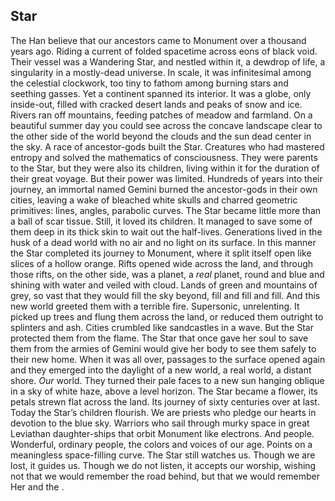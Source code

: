 ## Star
The Han believe that our ancestors came to Monument over a thousand years ago. Riding a current of folded spacetime across eons of black void. Their vessel was a Wandering Star, and nestled within it, a dewdrop of life, a singularity in a mostly-dead universe. In scale, it was infinitesimal among the celestial clockwork, too tiny to fathom among burning stars and seething gasses. Yet a continent spanned its interior. It was a globe, only inside-out, filled with cracked desert lands and peaks of snow and ice. Rivers ran off mountains, feeding patches of meadow and farmland. On a beautiful summer day you could see across the concave landscape clear to the other side of the world beyond the clouds and the sun dead center in the sky.
A race of ancestor-gods built the Star. Creatures who had mastered entropy and solved the mathematics of consciousness. They were parents to the Star, but they were also its children, living within it for the duration of their great voyage. But their power was limited. Hundreds of years into their journey, an immortal named Gemini burned the ancestor-gods in their own cities, leaving a wake of bleached white skulls and charred geometric primitives: lines, angles, parabolic curves. The Star became little more than a ball of scar tissue.
Still, it loved its children. It managed to save some of them deep in its thick skin to wait out the half-lives. Generations lived in the husk of a dead world with no air and no light on its surface. In this manner the Star completed its journey to Monument, where it split itself open like slices of a hollow orange. Rifts opened wide across the land, and through those rifts, on the other side, was a planet, a *real* planet, round and blue and shining with water and veiled with cloud. Lands of green and mountains of grey, so vast that they would fill the sky beyond, fill and fill and fill. And this new world greeted them with a terrible fire. Supersonic, unrelenting. It picked up trees and flung them across the land, or reduced them outright to splinters and ash. Cities crumbled like sandcastles in a wave. But the Star protected them from the flame. The Star that once gave her soul to save them from the armies of Gemini would give her body to see them safely to their new home.
When it was all over, passages to the surface opened again and they emerged into the daylight of a new world, a real world, a distant shore. *Our* world. They turned their pale faces to a new sun hanging oblique in a sky of white haze, above a level horizon. The Star became a flower, its petals strewn flat across the land. Its journey of sixty centuries over at last.
Today the Star’s children flourish. We are priests who pledge our hearts in devotion to the blue sky. Warriors who sail through murky space in great Leviathan daughter-ships that orbit Monument like electrons. And people. Wonderful, ordinary people, the colors and voices of our age. Points on a meaningless space-filling curve. 
The Star still watches us. Though we are lost, it guides us. Though we do not listen, it accepts our worship, wishing not that we would remember the road behind, but that we would remember Her and the .